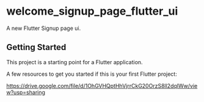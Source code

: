 # welcome_signup_page_flutter_ui

A new Flutter Signup page ui.

## Getting Started

This project is a starting point for a Flutter application.

A few resources to get you started if this is your first Flutter project:

https://drive.google.com/file/d/1OhGVHQptHhVjrrCkG20OrzS8ll2dqIWw/view?usp=sharing
